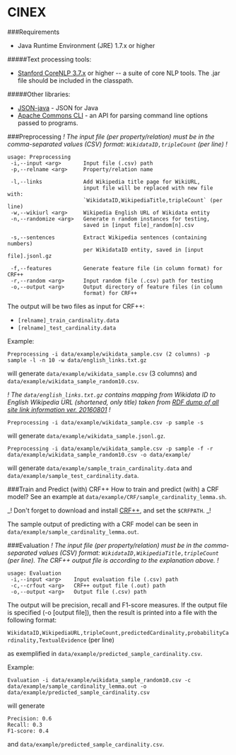 # CINEX

###Requirements
* Java Runtime Environment (JRE) 1.7.x or higher

#####Text processing tools:
* [Stanford CoreNLP 3.7.x](http://stanfordnlp.github.io/CoreNLP/) or higher -- a suite of core NLP tools. The .jar file should be included in the classpath.

#####Other libraries:
* [JSON-java](https://mvnrepository.com/artifact/org.json/json) - JSON for Java
* [Apache Commons CLI](https://commons.apache.org/proper/commons-cli/) - an API for parsing command line options passed to programs.

###Preprocessing
_! The input file (per property/relation) must be in the comma-separated values (CSV) format: `WikidataID,tripleCount` (per line) !_
```
usage: Preprocessing
 -i,--input <arg>       Input file (.csv) path
 -p,--relname <arg>     Property/relation name

 -l,--links             Add Wikipedia title page for WikiURL, 
                        input file will be replaced with new file with: 
                        `WikidataID,WikipediaTitle,tripleCount` (per line)
 -w,--wikiurl <arg>     Wikipedia English URL of Wikidata entity                        
 -n,--randomize <arg>   Generate n random instances for testing,
                        saved in [input file]_random[n].csv 
                        
 -s,--sentences         Extract Wikipedia sentences (containing numbers)
                        per WikidataID entity, saved in [input file].jsonl.gz                          
  
 -f,--features          Generate feature file (in column format) for CRF++
 -r,--random <arg>      Input random file (.csv) path for testing 
 -o,--output <arg>      Output directory of feature files (in column
                        format) for CRF++  
```   
The output will be two files as input for CRF++:
* `[relname]_train_cardinality.data`
* `[relname]_test_cardinality.data`

Example:

```
Preprocessing -i data/example/wikidata_sample.csv (2 columns) -p sample -l -n 10 -w data/english_links.txt.gz
```
will generate `data/example/wikidata_sample.csv` (3 columns) and `data/example/wikidata_sample_random10.csv`.

_! The `data/english_links.txt.gz` contains mapping from Wikidata ID to English Wikipedia URL (shortened, only title) taken from [RDF dump of all site link information ver. 20160801](http://tools.wmflabs.org/wikidata-exports/rdf/exports/20160801/wikidata-sitelinks.nt.gz) !_

```
Preprocessing -i data/example/wikidata_sample.csv -p sample -s
```
will generate `data/example/wikidata_sample.jsonl.gz`.

```
Preprocessing -i data/example/wikidata_sample.csv -p sample -f -r data/example/wikidata_sample_random10.csv -o data/example/
```
will generate `data/example/sample_train_cardinality.data` and `data/example/sample_test_cardinality.data`. 

###Train and Predict (with) CRF++
How to train and predict (with) a CRF model? See an example at `data/example/CRF/sample_cardinality_lemma.sh`. 

_! Don't forget to download and install [CRF++](https://taku910.github.io/crfpp/), and set the `$CRFPATH`. _!

The sample output of predicting with a CRF model can be seen in `data/example/sample_cardinality_lemma.out`.

###Evaluation
_! The input file (per property/relation) must be in the comma-separated values (CSV) format: `WikidataID,WikipediaTitle,tripleCount` (per line). The CRF++ output file is according to the explanation above. !_
```
usage: Evaluation
 -i,--input <arg>    Input evaluation file (.csv) path
 -c,--crfout <arg>   CRF++ output file (.out) path
 -o,--output <arg>   Output file (.csv) path

```
The output will be precision, recall and F1-score measures. 
If the output file is specified (-o [output file]), then the result is printed into a file with the following format:

`WikidataID,WikipediaURL,tripleCount,predictedCardinality,probabilityCardinality,TextualEvidence` (per line)

as exemplified in `data/example/predicted_sample_cardinality.csv`.

Example:

```
Evaluation -i data/example/wikidata_sample_random10.csv -c data/example/sample_cardinality_lemma.out -o data/example/predicted_sample_cardinality.csv
```
will generate 
```
Precision: 0.6
Recall: 0.3
F1-score: 0.4
```
and `data/example/predicted_sample_cardinality.csv`.
